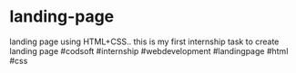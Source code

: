 # landing-page
 landing page using HTML+CSS..
 this is my first internship task to
 create landing page 
 #codsoft #internship #webdevelopment #landingpage #html #css
